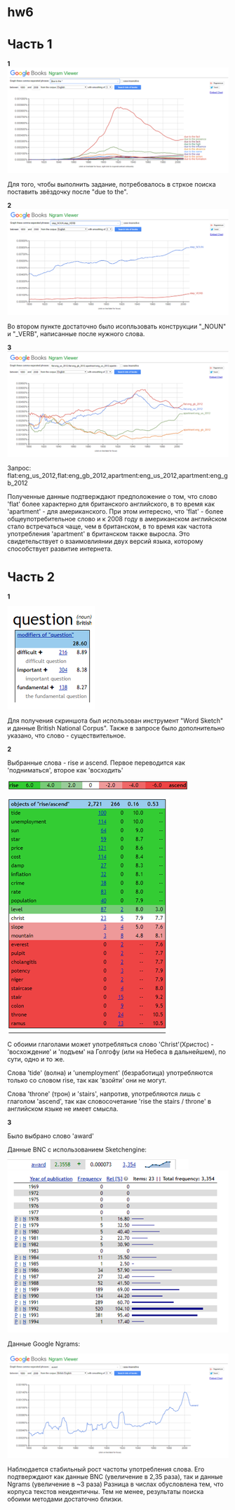 # hw6

# Часть 1

**1**
![](https://github.com/101717/hw6/blob/master/due%20to%20the.png)

Для того, чтобы выполнить задание, потребовалось в стркое поиска поставить звёздочку после "due to the".

**2**
![](https://github.com/101717/hw6/blob/master/step_noun_verb.png)

Во втором пункте достаточно было исопльзовать конструкции "_NOUN" и "_VERB", написанные после нужного слова.

**3**
![](https://github.com/101717/hw6/blob/master/flat_apartment.png)

Запрос: flat:eng_us_2012,flat:eng_gb_2012,apartment:eng_us_2012,apartment:eng_gb_2012


Полученные данные подтверждают предположение о том, что слово 'flat' более характерно для британского английского, в то время как 'apartment' - для американского. При этом интересно, что 'flat' - более общеупотребительное слово и к 2008 году в американском английском стало встречаться чаще, чем в британском, в то время как частота употребления 'apartment' в британском также выросла. Это свидетельствует о взаимовлиянии двух версий языка, которому способствует развитие интернета.

# Часть 2

**1**

![](https://github.com/101717/hw6/blob/master/question_modifiers.png)

Для получения скриншота был использован инструмент "Word Sketch" и данные British National Corpus". Также в запросе было дополнительно указано, что слово - существительное. 

**2**

Выбранные слова - rise и ascend. Первое переводится как 'подниматься', второе как 'восходить'

![](https://github.com/101717/hw6/blob/master/rise_ascend2.png)

![](https://github.com/101717/hw6/blob/master/rise_ascend.png)

С обоими глаголами может употребляться слово 'Christ'(Христос) - 'восхождение' и 'подъем' на Голгофу (или на Небеса в дальнейшем), по сути, одно и то же.

Слова 'tide' (волна) и 'unemployment' (безработица) употребляются только со словом rise, так как 'взойти' они не могут.

Слова 'throne' (трон) и 'stairs', напротив, употребляются лишь с глаголом 'ascend', так как словосочетание 'rise the stairs / throne' в английском языке не имеет смысла. 

**3**

Было выбрано слово 'award'

Данные BNC с использованием Sketchengine:

![](https://github.com/101717/hw6/blob/master/award_sketchengine.png)
![](https://github.com/101717/hw6/blob/master/award_sketchengine2.png)

Данные Google Ngrams:

![](https://github.com/101717/hw6/blob/master/award_ngram.png)

Наблюдается стабильный рост частоты употребления слова. Его подтверждают как данные BNC (увеличение в 2,35 раза), так и данные Ngrams (увеличение в ~3 раза)
Разница в числах обусловлена тем, что корпуса текстов неидентичны. Тем не менее, результаты поиска обоими методами достаточно близки. 

